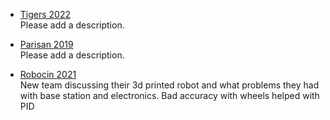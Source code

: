 - [Tigers 2022](https://ssl.robocup.org/wp-content/uploads/2022/04/2022_ETDP_TIGERs-Mannheim.pdf)  
Please add a description.

- [Parisan 2019](https://ssl.robocup.org/wp-content/uploads/2019/01/2017_ETDP_Parsian.pdf)  
Please add a description.

- [Robocin 2021](https://tdp.robocup.org/wp-content/uploads/tdp/robocup/2021/robocupsoccer-small-size/robocin-266/robocup-2021-robocupsoccer-small-size-robocinjAkdfYnQiW.pdf)  
New team discussing their 3d printed robot and what problems they had with base station and electronics. Bad accuracy with wheels helped with PID 




